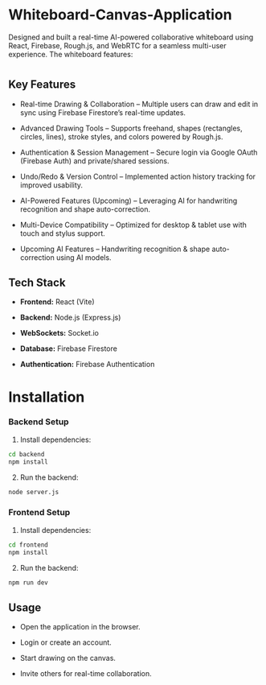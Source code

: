 
# Whiteboard-Canvas-Application

Designed and built a real-time AI-powered collaborative whiteboard using React, Firebase, Rough.js, and WebRTC for a seamless multi-user experience. The whiteboard features:

#
## Key Features

- Real-time Drawing & Collaboration – Multiple users can draw and edit in sync using Firebase Firestore’s real-time updates.

-  Advanced Drawing Tools – Supports freehand, shapes (rectangles, circles, lines), stroke styles, and colors powered by Rough.js.

- Authentication & Session Management – Secure login via Google OAuth (Firebase Auth) and private/shared sessions.

- Undo/Redo & Version Control – Implemented action history tracking for improved usability.

- AI-Powered Features (Upcoming) – Leveraging AI for handwriting recognition and shape auto-correction.

- Multi-Device Compatibility – Optimized for desktop & tablet use with touch and stylus support.

- Upcoming AI Features – Handwriting recognition & shape auto-correction using AI models.

## Tech Stack

- **Frontend:** React (Vite)

- **Backend:** Node.js (Express.js)

- **WebSockets:** Socket.io

- **Database:** Firebase Firestore

- **Authentication:** Firebase Authentication


# Installation

### Backend Setup

1. Install dependencies:

```bash
cd backend
npm install
```

2. Run the backend:

```bash
node server.js
```

### Frontend Setup

1. Install dependencies:

```bash
cd frontend
npm install
```

2. Run the backend:

```bash
npm run dev
```


    
## Usage

- Open the application in the browser.

- Login or create an account.

- Start drawing on the canvas.

- Invite others for real-time collaboration.
